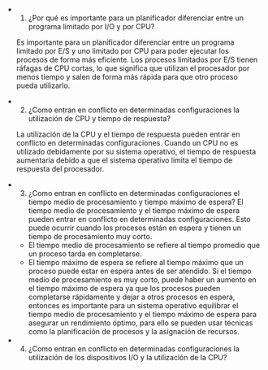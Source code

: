 

- 1. ¿Por qué es importante para un planificador diferenciar entre un programa limitado por I/O y por CPU?

  Es importante para un planificador diferenciar entre un programa limitado por E/S y uno limitado por CPU para poder ejecutar los procesos de forma más eficiente. Los procesos limitados por E/S tienen ráfagas de CPU cortas, lo que significa que utilizan el procesador por menos tiempo y salen de forma más rápida para que otro proceso pueda utilizarlo.

- 2. ¿Como entran en conflicto en determinadas configuraciones la utilización de CPU y tiempo de respuesta?

  La utilización de la CPU y el tiempo de respuesta pueden entrar en conflicto en determinadas configuraciones. Cuando un CPU no es utilizado debidamente por su sistema operativo, el tiempo de respuesta aumentaría debido a que el sistema operativo limita el tiempo de respuesta del procesador.
  
- 3. ¿Como entran en conflicto en determinadas configuraciones el tiempo medio de procesamiento y tiempo máximo de espera? 
  El tiempo medio de procesamiento y el tiempo máximo de espera pueden entrar en conflicto en determinadas configuraciones. Esto puede ocurrir cuando los procesos están en espera y tienen un tiempo de procesamiento muy corto.
    - El tiempo medio de procesamiento se refiere al tiempo promedio que un proceso tarda en completarse.
    - El tiempo máximo de espera se refiere al tiempo máximo que un proceso puede estar en espera antes de ser atendido. Si el tiempo medio de procesamiento es muy corto, puede haber un aumento en el tiempo máximo de espera ya que los procesos pueden completarse rápidamente y dejar a otros procesos en espera, entonces es importante para un sistema operativo equilibrar el tiempo medio de procesamiento y el tiempo máximo de espera para asegurar un rendimiento óptimo, para ello se pueden usar técnicas como la planificación de procesos y la asignación de recursos.

- 4. ¿Como entran en conflicto en determinadas configuraciones la utilización de los dispositivos I/O y la utilización de la CPU?

  
